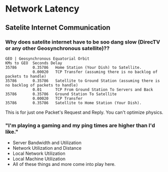 # Network Latency

## Satelite Internet Communication

### Why does satelite internet have to be soo dang slow (DirecTV or any other Geosynchronous satellite)??

    GEO | Geosynchronous Equatorial Orbit
    KMs to GEO  Seconds Delay
    35786       0.35786   Home Station (Your Dish) to Satellite.
                0.00020   TCP Transfer (assuming there is no backlog of packets to handle)
    35786       0.35786   Satellite to Ground Station (assuming there is no backlog of packets to handle)
                0.01      TCP From Ground Station To Servers and Back
    35786       0.35786   Ground Station To Satellite
                0.00020   TCP Transfer
    35786       0.35786   Satellite to Home Station (Your Dish).

This is for just one Packet's Request and Reply.
You can't optimize physics.

### "I'm playing a gaming and my ping times are higher than I'd like."

- Server Bandwidth and Utilization
- Network Utilization and Distance
- Local Network Utilization
- Local Machine Utilization
- All of these things and more come into play here.

